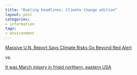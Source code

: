 ```yaml
---
title: "Dueling headlines: Climate change edition"
layout: post
categories:
- information
tags:
- environment
---
```


[Massive U.N. Report Says Climate Risks Go Beyond Red Alert](https://www.nbcnews.com/science/environment/massive-u-n-report-says-climate-risks-go-beyond-red-n67516)

vs.

[It was March misery in frigid northern, eastern USA](https://www.usatoday.com/story/weather/2014/03/29/march-cold-weather-records/7007455/)